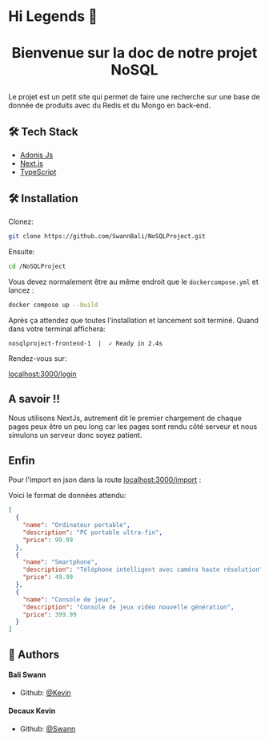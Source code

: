 # Hi Legends 👋
# <p align="center">Bienvenue sur la doc de notre projet NoSQL</p>
  
Le projet est un petit site qui permet de faire une recherche sur une base de donnée de produits avec du Redis et du Mongo en back-end.


## 🛠️ Tech Stack
- [Adonis Js](https://adonisjs.com/)
- [Next.js](https://nextjs.org/)
- [TypeScript](https://www.typescriptlang.org/)


## 🛠️ Installation
Clonez:

```bash
git clone https://github.com/SwannBali/NoSQLProject.git
```

Ensuite:

```bash
cd /NoSQLProject
```


Vous devez normalement être au même endroit que le `dockercompose.yml`  et lancez :

```bash
docker compose up --build
```

Après ça attendez que toutes l'installation et lancement soit terminé.
Quand dans votre terminal affichera:

```shell
nosqlproject-frontend-1  |  ✓ Ready in 2.4s
```
Rendez-vous sur:

[localhost:3000/login](http://localhost:3000/login)


## A savoir !!

Nous utilisons NextJs, autrement dit le premier chargement de chaque pages peux être un peu long car les pages sont rendu côté serveur et nous simulons un serveur donc soyez patient.

## Enfin

Pour l'import en json dans la route [localhost:3000/import](http://localhost:3000/import) : 

Voici le format de données attendu:

```json
[
  {
    "name": "Ordinateur portable",
    "description": "PC portable ultra-fin",
    "price": 99.99
  },
  {
    "name": "Smartphone",
    "description": "Téléphone intelligent avec caméra haute résolution",
    "price": 49.99
  },
  {
    "name": "Console de jeux",
    "description": "Console de jeux vidéo nouvelle génération",
    "price": 399.99
  }
]
```


## 🙇 Authors
#### Bali Swann
- Github: [@Kevin](https://github.com/kevindecaux)

#### Decaux Kevin
- Github: [@Swann](https://github.com/SwannBali)
